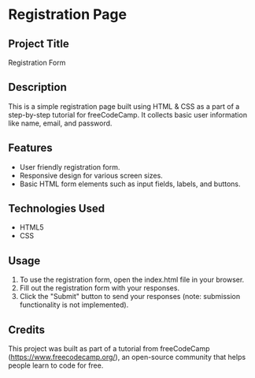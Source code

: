 # Registration Page

## Project Title
Registration Form

## Description 
This is a simple registration page built using HTML & CSS as a part of a step-by-step tutorial for freeCodeCamp. It collects basic user information like name, email, and password.

## Features
- User friendly registration form.
- Responsive design for various screen sizes.
- Basic HTML form elements such as input fields, labels, and buttons.

## Technologies Used
- HTML5
- CSS

## Usage
1. To use the registration form, open the index.html file in your browser.
2. Fill out the registration form with your responses.
3. Click the "Submit" button to send your responses (note: submission functionality is not implemented).

## Credits
This project was built as part of a tutorial from freeCodeCamp (https://www.freecodecamp.org/), an open-source community that helps people learn to code for free.